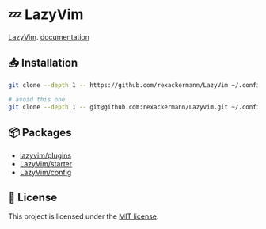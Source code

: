 # 💤 LazyVim

[LazyVim](https://github.com/LazyVim/LazyVim).
[documentation](https://lazyvim.github.io/installation)

## 📥 Installation

```bash
git clone --depth 1 -- https://github.com/rexackermann/LazyVim ~/.config/nvim
```

```bash
# avoid this one
git clone --depth 1 -- git@github.com:rexackermann/LazyVim.git ~/.config/nvim
```

## 📦 Packages

- [lazyvim/plugins](https://github.com/lazyvim/plugins)
- [LazyVim/starter](https://github.com/LazyVim/starter)
- [LazyVim/config](https://github.com/LazyVim/config)

## 📝 License

This project is licensed under the [MIT license](LICENSE).

